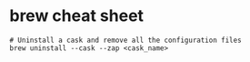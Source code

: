 # brew cheat sheet

```text
# Uninstall a cask and remove all the configuration files
brew uninstall --cask --zap <cask_name>
```
